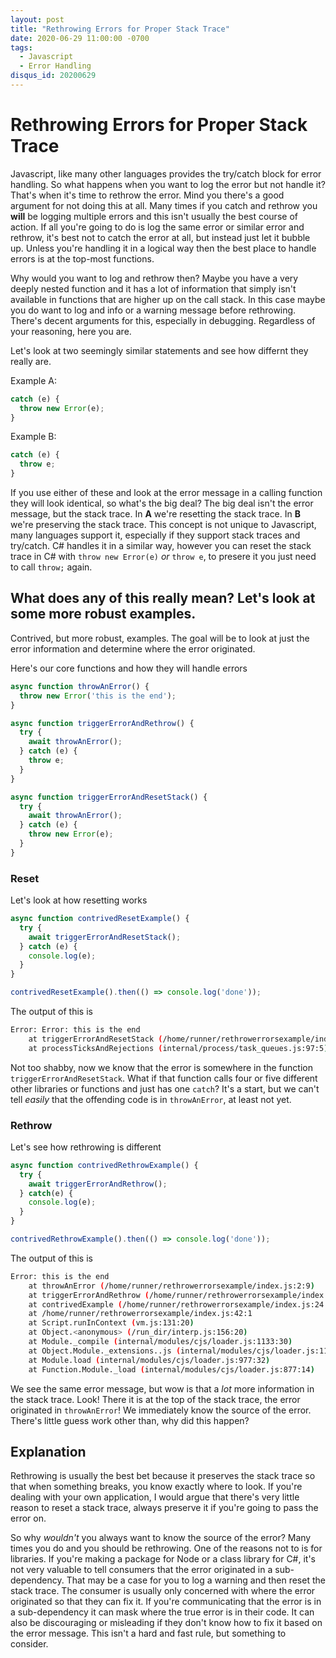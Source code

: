 ```yaml
---
layout: post
title: "Rethrowing Errors for Proper Stack Trace"
date: 2020-06-29 11:00:00 -0700
tags:
  - Javascript
  - Error Handling
disqus_id: 20200629
---
```


# Rethrowing Errors for Proper Stack Trace

Javascript, like many other languages provides the try/catch block for error handling. So what happens when you want to log the error but not handle it? That's when it's time to rethrow the error. Mind you there's a good argument for not doing this at all. Many times if you catch and rethrow you **will** be logging multiple errors and this isn't usually the best course of action. If all you're going to do is log the same error or similar error and rethrow, it's best not to catch the error at all, but instead just let it bubble up. Unless you're handling it in a logical way then the best place to handle errors is at the top-most functions.

Why would you want to log and rethrow then? Maybe you have a very deeply nested function and it has a lot of information that simply isn't available in functions that are higher up on the call stack. In this case maybe you do want to log and info or a warning message before rethrowing. There's decent arguments for this, especially in debugging. Regardless of your reasoning, here you are.

Let's look at two seemingly similar statements and see how differnt they really are.

Example A:

```javascript
catch (e) {
  throw new Error(e);
}
```

Example B:

```javascript
catch (e) {
  throw e;
}
```

If you use either of these and look at the error message in a calling function they will look identical, so what's the big deal? The big deal isn't the error message, but the stack trace. In **A** we're resetting the stack trace. In **B** we're preserving the stack trace. This concept is not unique to Javascript, many languages support it, especially if they support stack traces and try/catch. C# handles it in a similar way, however you can reset the stack trace in C# with `throw new Error(e)` *or* `throw e`, to presere it you just need to call `throw;` again. 

## What does any of this really mean? Let's look at some more robust examples.

Contrived, but more robust, examples. The goal will be to look at just the error information and determine where the error originated.

Here's our core functions and how they will handle errors

```javascript
async function throwAnError() {
  throw new Error('this is the end');
}

async function triggerErrorAndRethrow() {
  try {
    await throwAnError();
  } catch (e) {
    throw e;
  }
}

async function triggerErrorAndResetStack() {
  try {
    await throwAnError();
  } catch (e) {
    throw new Error(e);
  }
}
```

### Reset

Let's look at how resetting works

```javascript
async function contrivedResetExample() {
  try {
    await triggerErrorAndResetStack();
  } catch (e) {
    console.log(e);
  }
}

contrivedResetExample().then(() => console.log('done'));
```

The output of this is

```bash
Error: Error: this is the end
    at triggerErrorAndResetStack (/home/runner/rethrowerrorsexample/index.js:17:11)
    at processTicksAndRejections (internal/process/task_queues.js:97:5)
```

Not too shabby, now we know that the error is somewhere in the function `triggerErrorAndResetStack`. What if that function calls four or five different other libraries or functions and just has one `catch`? It's a start, but we can't tell *easily* that the offending code is in `throwAnError`, at least not yet.

### Rethrow

Let's see how rethrowing is different

```javascript
async function contrivedRethrowExample() {
  try {
    await triggerErrorAndRethrow();
  } catch(e) {
    console.log(e);
  }
}

contrivedRethrowExample().then(() => console.log('done'));
```

The output of this is

```bash
Error: this is the end
    at throwAnError (/home/runner/rethrowerrorsexample/index.js:2:9)
    at triggerErrorAndRethrow (/home/runner/rethrowerrorsexample/index.js:7:11)
    at contrivedExample (/home/runner/rethrowerrorsexample/index.js:24:11)
    at /home/runner/rethrowerrorsexample/index.js:42:1
    at Script.runInContext (vm.js:131:20)
    at Object.<anonymous> (/run_dir/interp.js:156:20)
    at Module._compile (internal/modules/cjs/loader.js:1133:30)
    at Object.Module._extensions..js (internal/modules/cjs/loader.js:1153:10)
    at Module.load (internal/modules/cjs/loader.js:977:32)
    at Function.Module._load (internal/modules/cjs/loader.js:877:14)
```

We see the same error message, but wow is that a *lot* more information in the stack trace. Look! There it is at the top of the stack trace, the error originated in `throwAnError`! We immediately know the source of the error. There's little guess work other than, why did this happen?

## Explanation

Rethrowing is usually the best bet because it preserves the stack trace so that when something breaks, you know exactly where to look. If you're dealing with your own application, I would argue that there's very little reason to reset a stack trace, always preserve it if you're going to pass the error on.

So why *wouldn't* you always want to know the source of the error? Many times you do and you should be rethrowing. One of the reasons not to is for libraries. If you're making a package for Node or a class library for C#, it's not very valuable to tell consumers that the error originated in a sub-dependency. That may be a case for you to log a warning and then reset the stack trace. The consumer is usually only concerned with where the error originated so that they can fix it. If you're communicating that the error is in a sub-dependency it can mask where the true error is in their code. It can also be discouraging or misleading if they don't know how to fix it based on the error message. This isn't a hard and fast rule, but something to consider.